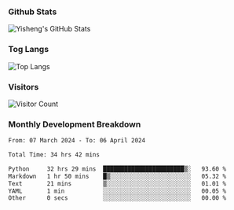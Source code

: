 ### Github Stats
![Yisheng's GitHub Stats](https://github-readme-stats-9qabuvhk1-gongyisheng.vercel.app/api?username=gongyisheng&count_private=true&show_icons=true)
### Tog Langs
![Top Langs](https://github-readme-stats-9qabuvhk1-gongyisheng.vercel.app/api/top-langs/?username=gongyisheng&layout=compact)
### Visitors
![Visitor Count](https://profile-counter.glitch.me/gongyisheng/count.svg)
### Monthly Development Breakdown
<!--START_SECTION:waka-->

```txt
From: 07 March 2024 - To: 06 April 2024

Total Time: 34 hrs 42 mins

Python     32 hrs 29 mins  ███████████████████████▒░   93.60 %
Markdown   1 hr 50 mins    █▒░░░░░░░░░░░░░░░░░░░░░░░   05.32 %
Text       21 mins         ▒░░░░░░░░░░░░░░░░░░░░░░░░   01.01 %
YAML       1 min           ░░░░░░░░░░░░░░░░░░░░░░░░░   00.05 %
Other      0 secs          ░░░░░░░░░░░░░░░░░░░░░░░░░   00.00 %
```

<!--END_SECTION:waka-->
